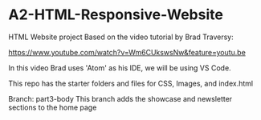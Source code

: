 # A2-HTML-Responsive-Website

HTML Website project Based on the video tutorial by Brad Traversy:

https://www.youtube.com/watch?v=Wm6CUkswsNw&feature=youtu.be

In this video Brad uses 'Atom' as his IDE, we will be using VS Code.

This repo has the starter folders and files for CSS, Images, and index.html

Branch: part3-body
This branch adds the showcase and newsletter sections to the home page <body> 


